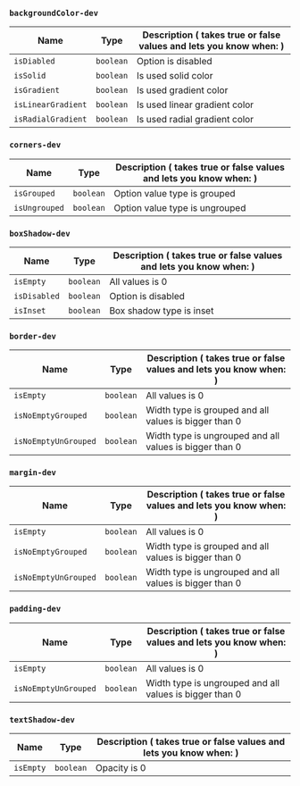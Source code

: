 ### `backgroundColor-dev`

| Name               | Type      | Description ( takes true or false values and lets you know when: ) |
|--------------------|-----------|--------------------------------------------------------------------|
| `isDiabled`        | `boolean` | Option is disabled                                                 |
| `isSolid`          | `boolean` | Is used solid color                                                |
| `isGradient`       | `boolean` | Is used gradient color                                             |
| `isLinearGradient` | `boolean` | Is used linear gradient color                                      |
| `isRadialGradient` | `boolean` | Is used radial gradient color                                      |

### `corners-dev`

| Name          | Type      | Description ( takes true or false values and lets you know when: ) |
|---------------|-----------|--------------------------------------------------------------------|
| `isGrouped`   | `boolean` | Option value type is grouped                                       |
| `isUngrouped` | `boolean` | Option value type is ungrouped                                     |

### `boxShadow-dev`

| Name         | Type      | Description ( takes true or false values and lets you know when: ) |
|--------------|-----------|--------------------------------------------------------------------|
| `isEmpty`    | `boolean` | All values is 0                                                    |
| `isDisabled` | `boolean` | Option is disabled                                                 |
| `isInset`    | `boolean` | Box shadow type is inset                                           |

### `border-dev`

| Name                 | Type      | Description ( takes true or false values and lets you know when: ) |
|----------------------|-----------|--------------------------------------------------------------------|
| `isEmpty`            | `boolean` | All values is 0                                                    |
| `isNoEmptyGrouped`   | `boolean` | Width type is grouped and all values is bigger than 0              |
| `isNoEmptyUnGrouped` | `boolean` | Width type is ungrouped and all values is bigger than 0            |

### `margin-dev`

| Name                 | Type      | Description ( takes true or false values and lets you know when: ) |
|----------------------|-----------|--------------------------------------------------------------------|
| `isEmpty`            | `boolean` | All values is 0                                                    |
| `isNoEmptyGrouped`   | `boolean` | Width type is grouped and all values is bigger than 0              |
| `isNoEmptyUnGrouped` | `boolean` | Width type is ungrouped and all values is bigger than 0            |

### `padding-dev`

| Name                 | Type      | Description ( takes true or false values and lets you know when: ) |
|----------------------|-----------|--------------------------------------------------------------------|
| `isEmpty`            | `boolean` | All values is 0                                                    |
| `isNoEmptyUnGrouped` | `boolean` | Width type is ungrouped and all values is bigger than 0            |

### `textShadow-dev`

| Name      | Type      | Description ( takes true or false values and lets you know when: ) |
|-----------|-----------|--------------------------------------------------------------------|
| `isEmpty` | `boolean` | Opacity is 0                                                       |
